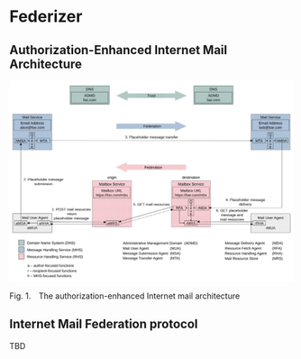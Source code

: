 # Federizer

## Authorization-Enhanced Internet Mail Architecture

![Authorization-Enhanced Internet Mail Architecture](docs/src/main/images/authorization-enhanced_rfc5598.svg)

<p class="figure">
    Fig.&nbsp;1.&emsp;The authorization-enhanced Internet mail architecture
</p>

## Internet Mail Federation protocol

TBD
